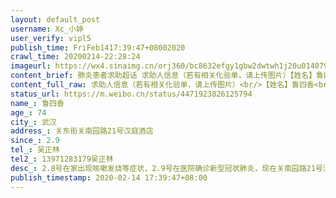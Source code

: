 ```yaml
---
layout: default_post
username: Xc_小婷
user_verify: vipl5
publish_time: FriFeb1417:39:47+08002020
crawl_time: 20200214-22:28:24
imageurl: https://wx4.sinaimg.cn/orj360/bc8632efgy1gbw2dwtwh1j20u014079w.jpg,https://wx2.sinaimg.cn/orj360/bc8632efgy1gbw2dxm3ybj20u0140n09.jpg
content_brief: 肺炎患者求助超话 求助人信息（若有相关化验单，请上传图片）【姓名】鲁四香【年龄】74【所在城市】武汉【所在小区、社区】关东街关南园路21号汉庭酒店【患病时间】2. 9【联系方式】吴正林【其他紧急联系人】13971283179吴正林【病情描述】 2.8号在家出现咳嗽发烧等症状，2.9号在医院确诊 ...全文
content_full_raw: 求助人信息（若有相关化验单，请上传图片）<br/>【姓名】鲁四香<br/>【年龄】74<br/>【所在城市】武汉<br/>【所在小区、社区】关东街关南园路21号汉庭酒店<br/>【患病时间】2.9<br/>【联系方式】吴正林<br/>【其他紧急联系人】13971283179吴正林<br/>【病情描述】2.8号在家出现咳嗽发烧等症状，2.9号在医院确诊新型冠状肺炎，现在关南园路21号汉庭酒店进行隔离，这两天患者出现，腹泻无力呼吸困难等症状，患者本身有高血压等基础性疾病，现在情况越来越严重，望收治医院治疗。
status_url: https://m.weibo.cn/status/4471923826125794
name_: 鲁四香
age_: 74
city_: 武汉
address_: 关东街关南园路21号汉庭酒店
since_: 2.9
tel_: 吴正林
tel2_: 13971283179吴正林
desc_: 2.8号在家出现咳嗽发烧等症状，2.9号在医院确诊新型冠状肺炎，现在关南园路21号汉庭酒店进行隔离，这两天患者出现，腹泻无力呼吸困难等症状，患者本身有高血压等基础性疾病，现在情况越来越严重，望收治医院治疗。
publish_timestamp: 2020-02-14 17:39:47+08:00
---
```

